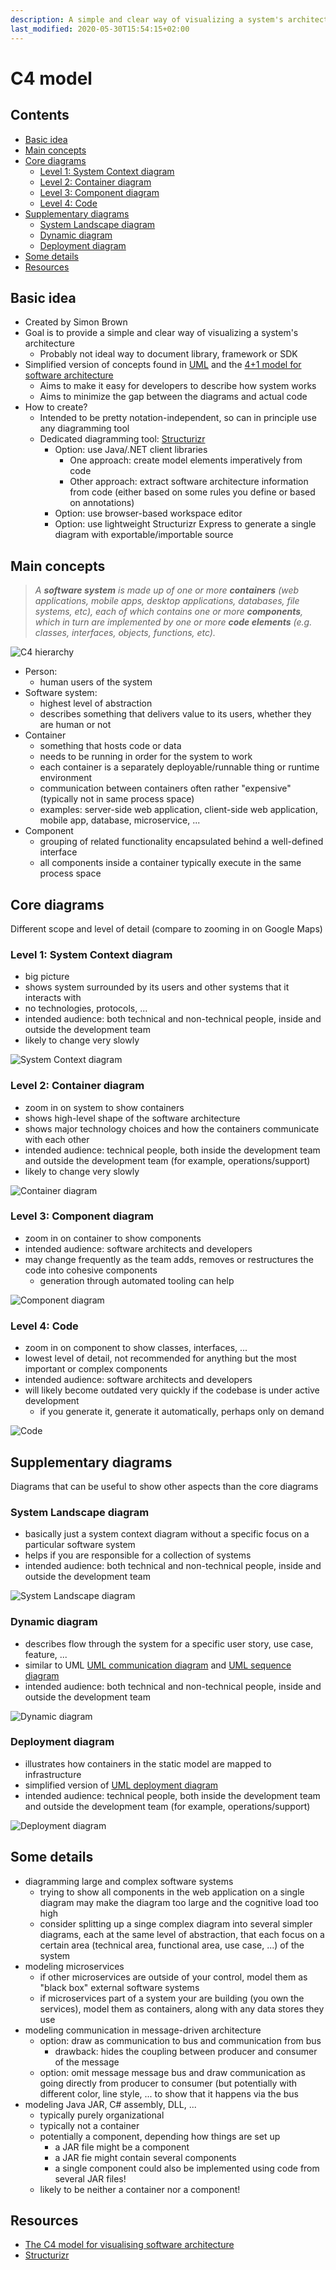 ```yaml
---
description: A simple and clear way of visualizing a system's architecture
last_modified: 2020-05-30T15:54:15+02:00
---
```


# C4 model

## Contents

-   [Basic idea](#basic-idea)
-   [Main concepts](#main-concepts)
-   [Core diagrams](#core-diagrams)
    -   [Level 1: System Context diagram](#level-1-system-context-diagram)
    -   [Level 2: Container diagram](#level-2-container-diagram)
    -   [Level 3: Component diagram](#level-3-component-diagram)
    -   [Level 4: Code](#level-4-code)
-   [Supplementary diagrams](#supplementary-diagrams)
    -   [System Landscape diagram](#system-landscape-diagram)
    -   [Dynamic diagram](#dynamic-diagram)
    -   [Deployment diagram](#deployment-diagram)
-   [Some details](#some-details)
-   [Resources](#resources)

## Basic idea

-   Created by Simon Brown
-   Goal is to provide a simple and clear way of visualizing a system's architecture
    -   Probably not ideal way to document library, framework or SDK
-   Simplified version of concepts found in [UML](https://en.wikipedia.org/wiki/Unified_Modeling_Language) and the [4+1 model for software architecture](https://en.wikipedia.org/wiki/4%2B1_architectural_view_model)
    -   Aims to make it easy for developers to describe how system works
    -   Aims to minimize the gap between the diagrams and actual code
-   How to create?
    -   Intended to be pretty notation-independent, so can in principle use any diagramming tool
    -   Dedicated diagramming tool: [Structurizr](https://structurizr.com/)
        -   Option: use Java/.NET client libraries
            -   One approach: create model elements imperatively from code
            -   Other approach: extract software architecture information from code (either based on some rules you define or based on annotations)
        -   Option: use browser-based workspace editor
        -   Option: use lightweight Structurizr Express to generate a single diagram with exportable/importable source

## Main concepts

> _A **software system** is made up of one or more **containers** (web applications, mobile apps, desktop applications, databases, file systems, etc), each of which contains one or more **components**, which in turn are implemented by one or more **code elements** (e.g. classes, interfaces, objects, functions, etc)._

![C4 hierarchy](_img/C4-model/c4-hierarchy.png)

-   Person: 
    -   human users of the system
-   Software system: 
    -   highest level of abstraction
    -   describes something that delivers value to its users, whether they are human or not
-   Container
    -   something that hosts code or data
    -   needs to be running in order for the system to work
    -   each container is a separately deployable/runnable thing or runtime environment
    -   communication between containers often rather "expensive" (typically not in same process space)
    -   examples: server-side web application, client-side web application, mobile app, database, microservice, ...
-   Component
    -   grouping of related functionality encapsulated behind a well-defined interface
    -   all components inside a container typically execute in the same process space

## Core diagrams

Different scope and level of detail (compare to zooming in on Google Maps)

### Level 1: System Context diagram

-   big picture
-   shows system surrounded by its users and other systems that it interacts with
-   no technologies, protocols, ...
-   intended audience: both technical and non-technical people, inside and outside the development team
-   likely to change very slowly

![System Context diagram](_img/C4-model/c4-system-context-diagram.png)

### Level 2: Container diagram

-   zoom in on system to show containers
-   shows high-level shape of the software architecture
-   shows major technology choices and how the containers communicate with each other
-   intended audience: technical people, both inside the development team and outside the development team (for example, operations/support)
-   likely to change very slowly

![Container diagram](_img/C4-model/c4-container-diagram.png)

### Level 3: Component diagram

-   zoom in on container to show components
-   intended audience: software architects and developers
-   may change frequently as the team adds, removes or restructures the code into cohesive components
    -   generation through automated tooling can help

![Component diagram](_img/C4-model/c4-component-diagram.png)

### Level 4: Code

-   zoom in on component to show classes, interfaces, ...
-   lowest level of detail, not recommended for anything but the most important or complex components
-   intended audience: software architects and developers
-   will likely become outdated very quickly if the codebase is under active development
    -   if you generate it, generate it automatically, perhaps only on demand

![Code](_img/C4-model/c4-code.png)

## Supplementary diagrams

Diagrams that can be useful to show other aspects than the core diagrams

### System Landscape diagram

-   basically just a system context diagram without a specific focus on a particular software system
-   helps if you are responsible for a collection of systems
-   intended audience: both technical and non-technical people, inside and outside the development team

![System Landscape diagram](_img/C4-model/c4-system-landscape-diagram.png)

### Dynamic diagram

-   describes flow through the system for a specific user story, use case, feature, ...
-   similar to UML [UML communication diagram](https://en.wikipedia.org/wiki/Communication_diagram) and [UML sequence diagram](https://en.wikipedia.org/wiki/Sequence_diagram)
-   intended audience: both technical and non-technical people, inside and outside the development team

![Dynamic diagram](_img/C4-model/c4-dynamic-diagram.png)

### Deployment diagram

-   illustrates how containers in the static model are mapped to infrastructure
-   simplified version of [UML deployment diagram](https://en.wikipedia.org/wiki/Deployment_diagram)
-   intended audience: technical people, both inside the development team and outside the development team (for example, operations/support)

![Deployment diagram](_img/C4-model/c4-deployment-diagram.png)

## Some details

-   diagramming large and complex software systems
    -   trying to show all components in the web application on a single diagram may make the diagram too large and the cognitive load too high
    -   consider splitting up a singe complex diagram into several simpler diagrams, each at the same level of abstraction, that each focus on a certain area (technical area, functional area, use case, ...) of the system
-   modeling microservices
    -   if other microservices are outside of your control, model them as "black box" external software systems
    -   if microservices part of a system your are building (you own the services), model them as containers, along with any data stores they use
-   modeling communication in message-driven architecture
    -   option: draw as communication to bus and communication from bus
        -   drawback: hides the coupling between producer and consumer of the message
    -   option: omit message message bus and draw communication as going directly from producer to consumer (but potentially with different color, line style, ... to show that it happens via the bus
-   modeling Java JAR, C# assembly, DLL, ...
    -   typically purely organizational
    -   typically not a container
    -   potentially a component, depending how things are set up
        -   a JAR file might be a component
        -   a JAR fie might contain several components
        -   a single component could also be implemented using code from several JAR files!
    -   likely to be neither a container nor a component!

## Resources

-   [The C4 model for visualising software architecture](https://c4model.com/)
-   [Structurizr](https://structurizr.com/)
